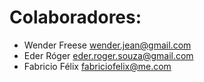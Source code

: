 # Colaboradores:

* Wender Freese <wender.jean@gmail.com>
* Eder Róger <eder.roger.souza@gmail.com>
* Fabricio Félix <fabriciofelix@me.com>
